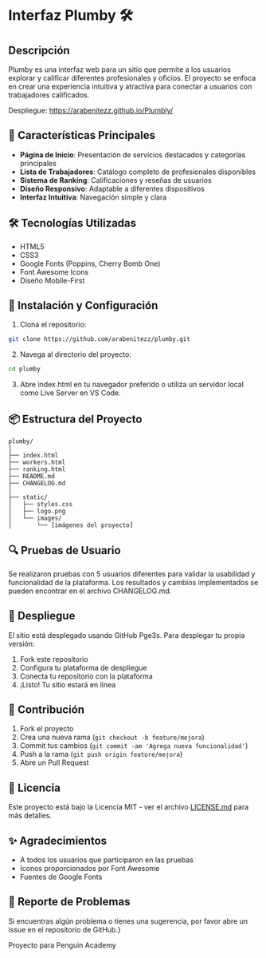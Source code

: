 # Interfaz Plumby 🛠️

## Descripción
Plumby es una interfaz web para un sitio que permite a los usuarios explorar y calificar diferentes profesionales y oficios. El proyecto se enfoca en crear una experiencia intuitiva y atractiva para conectar a usuarios con trabajadores calificados.

Despliegue: https://arabenitezz.github.io/Plumbly/

## 🌟 Características Principales

- **Página de Inicio**: Presentación de servicios destacados y categorías principales
- **Lista de Trabajadores**: Catálogo completo de profesionales disponibles
- **Sistema de Ranking**: Calificaciones y reseñas de usuarios
- **Diseño Responsivo**: Adaptable a diferentes dispositivos
- **Interfaz Intuitiva**: Navegación simple y clara

## 🛠️ Tecnologías Utilizadas

- HTML5
- CSS3
- Google Fonts (Poppins, Cherry Bomb One)
- Font Awesome Icons
- Diseño Mobile-First


## 🚀 Instalación y Configuración

1. Clona el repositorio:
```bash
git clone https://github.com/arabenitezz/plumby.git
```

2. Navega al directorio del proyecto:
```bash
cd plumby
```

3. Abre index.html en tu navegador preferido o utiliza un servidor local como Live Server en VS Code.

## 📦 Estructura del Proyecto

```
plumby/
│
├── index.html
├── workers.html
├── ranking.html
├── README.md
├── CHANGELOG.md
│
├── static/
│   ├── styles.css
│   ├── logo.png
│   └── images/
│       └── [imágenes del proyecto]
```

## 🔍 Pruebas de Usuario

Se realizaron pruebas con 5 usuarios diferentes para validar la usabilidad y funcionalidad de la plataforma. Los resultados y cambios implementados se pueden encontrar en el archivo CHANGELOG.md.

## 🚀 Despliegue

El sitio está desplegado usando GitHub Pge3s. Para desplegar tu propia versión:

1. Fork este repositorio
2. Configura tu plataforma de despliegue
3. Conecta tu repositorio con la plataforma
4. ¡Listo! Tu sitio estará en línea

## 🤝 Contribución

1. Fork el proyecto
2. Crea una nueva rama (`git checkout -b feature/mejora`)
3. Commit tus cambios (`git commit -am 'Agrega nueva funcionalidad'`)
4. Push a la rama (`git push origin feature/mejora`)
5. Abre un Pull Request

## 📝 Licencia

Este proyecto está bajo la Licencia MIT - ver el archivo [LICENSE.md](LICENSE.md) para más detalles.

## ✨ Agradecimientos

- A todos los usuarios que participaron en las pruebas
- Iconos proporcionados por Font Awesome
- Fuentes de Google Fonts

## 🐛 Reporte de Problemas

Si encuentras algún problema o tienes una sugerencia, por favor abre un issue en el repositorio de GitHub.}

Proyecto para Penguin Academy
